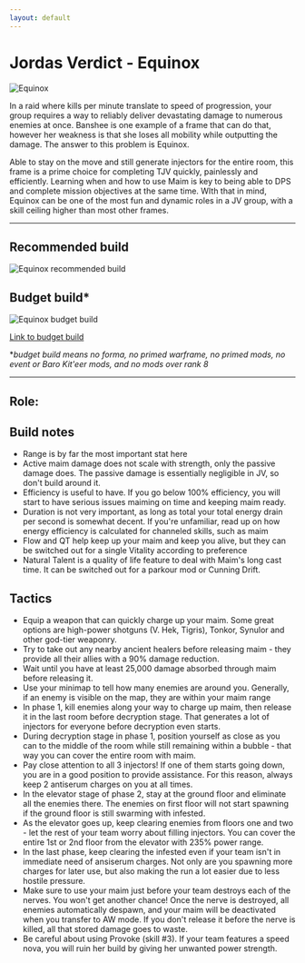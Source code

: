 ```yaml
---
layout: default
---
```

# Jordas Verdict - Equinox

![Equinox](http://i.imgur.com/fMrKmOs.jpg?1)

In a raid where kills per minute translate to speed of progression, your group requires a way to reliably deliver devastating damage to numerous enemies at once. Banshee is one example of a frame that can do that, however her weakness is that she loses all mobility while outputting the damage. The answer to this problem is Equinox.

Able to stay on the move and still generate injectors for the entire room, this frame is a prime choice for completing TJV quickly, painlessly and efficiently. Learning when and how to use Maim is key to being able to DPS and complete mission objectives at the same time. WIth that in mind, Equinox can be one of the most fun and dynamic roles in a JV group, with a skill ceiling higher than most other frames.

* * *

## Recommended build

![Equinox recommended build](http://i.imgur.com/9xb6csy.png)

## Budget build*

![Equinox budget build](http://i.imgur.com/JSrrycT.png)

[Link to budget build](http://warframe-builder.com/Warframes/Builder/Equinox/t_30_4200000030_4-4-5-5-6-5-7-2-5-14-1-5-36-8-5-46-0-5-55-5-5-57-3-5-256-7-3_46-6-14-5-7-9-57-15-4-9-55-11-5-9-256-9-36-14-f-f_0/en/1-0-38)

*_budget build means no forma, no primed warframe, no primed mods, no event or Baro Kit'eer mods, and no mods over rank 8_

* * *

## Role: 

## Build notes

* Range is by far the most important stat here
* Active maim damage does not scale with strength, only the passive damage does. The passive damage is essentially negligible in JV, so don't build around it.
* Efficiency is useful to have. If you go below 100% efficiency, you will start to have serious issues maiming on time and keeping maim ready.
* Duration is not very important, as long as total your total energy drain per second is somewhat decent. If you're unfamiliar, read up on how energy efficiency is calculated for channeled skills, such as maim
* Flow and QT help keep up your maim and keep you alive, but they can be switched out for a single Vitality according to preference
* Natural Talent is a quality of life feature to deal with Maim's long cast time. It can be switched out for a parkour mod or Cunning Drift.

## Tactics

* Equip a weapon that can quickly charge up your maim. Some great options are high-power shotguns (V. Hek, Tigris), Tonkor, Synulor and other god-tier weaponry.
* Try to take out any nearby ancient healers before releasing maim - they provide all their allies with a 90% damage reduction.
* Wait until you have at least 25,000 damage absorbed through maim before releasing it.
* Use your minimap to tell how many enemies are around you. Generally, if an enemy is visible on the map, they are within your maim range
* In phase 1, kill enemies along your way to charge up maim, then release it in the last room before decryption stage. That generates a lot of injectors for everyone before decryption even starts.
* During decryption stage in phase 1, position yourself as close as you can to the middle of the room while still remaining within a bubble - that way you can cover the entire room with maim.
* Pay close attention to all 3 injectors! If one of them starts going down, you are in a good position to provide assistance. For this reason, always keep 2 antiserum charges on you at all times.
* In the elevator stage of phase 2, stay at the ground floor and eliminate all the enemies there. The enemies on first floor will not start spawning if the ground floor is still swarming with infested.
* As the elevator goes up, keep clearing enemies from floors one and two - let the rest of your team worry about filling injectors. You can cover the entire 1st or 2nd floor from the elevator with 235% power range.
* In the last phase, keep clearing the infested even if your team isn't in immediate need of ansiserum charges. Not only are you spawning more charges for later use, but also making the run a lot easier due to less hostile pressure.
* Make sure to use your maim just before your team destroys each of the nerves. You won't get another chance! Once the nerve is destroyed, all enemies automatically despawn, and your maim will be deactivated when you transfer to AW mode. If you don't release it before the nerve is killed, all that stored damage goes to waste.
* Be careful about using Provoke (skill #3). If your team features a speed nova, you will ruin her build by giving her unwanted power strength.
